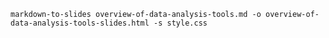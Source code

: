 

    markdown-to-slides overview-of-data-analysis-tools.md -o overview-of-data-analysis-tools-slides.html -s style.css
